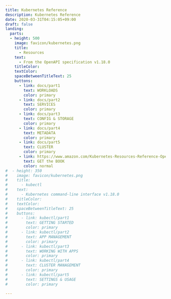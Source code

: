 ```yaml
---
title: Kubernetes Reference
description: Kubernetes Reference
date: 2020-03-31T04:15:05+09:00
draft: false
landing:
  parts:
  - height: 500
    image: favicon/kubernetes.png
    title:
      - Resources
    text:
      - From the OpenAPI specification v1.18.0
    titleColor:
    textColor:
    spaceBetweenTitleText: 25
    buttons:
      - link: docs/part1
        text: WORKLOADS
        color: primary
      - link: docs/part2
        text: SERVICES
        color: primary
      - link: docs/part3
        text: CONFIG & STORAGE
        color: primary
      - link: docs/part4
        text: METADATA
        color: primary
      - link: docs/part5
        text: CLUSTER
        color: primary
      - link: https://www.amazon.com/Kubernetes-Resources-Reference-OpenAPI-specification/dp/B086G11WY1
        text: GET the BOOK
        color: normal
#  - height: 350
#    image: favicon/kubernetes.png
#    title:
#      - kubectl
#    text:
#      - Kubernetes command-line interface v1.18.0
#    titleColor:
#    textColor:
#    spaceBetweenTitleText: 25
#    buttons:
#      - link: kubectl/part1
#        text: GETTING STARTED
#        color: primary
#      - link: kubectl/part2
#        text: APP MANAGEMENT
#        color: primary
#      - link: kubectl/part3
#        text: WORKING WITH APPS
#        color: primary
#      - link: kubectl/part4
#        text: CLUSTER MANAGEMENT
#        color: primary
#      - link: kubectl/part5
#        text: SETTINGS & USAGE
#        color: primary

---
```

